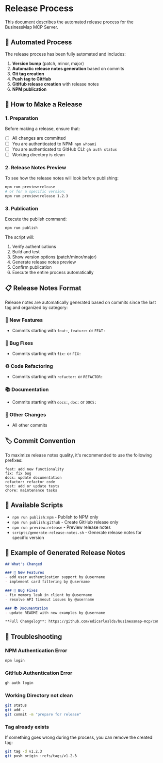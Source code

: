 # Release Process

This document describes the automated release process for the BusinessMap MCP Server.

## 🚀 Automated Process

The release process has been fully automated and includes:

1. **Version bump** (patch, minor, major)
2. **Automatic release notes generation** based on commits
3. **Git tag creation**
4. **Push tag to GitHub**
5. **GitHub release creation** with release notes
6. **NPM publication**

## 📝 How to Make a Release

### 1. Preparation

Before making a release, ensure that:

- [ ] All changes are committed
- [ ] You are authenticated to NPM: `npm whoami`
- [ ] You are authenticated to GitHub CLI: `gh auth status`
- [ ] Working directory is clean

### 2. Release Notes Preview

To see how the release notes will look before publishing:

```bash
npm run preview:release
# or for a specific version:
npm run preview:release 1.2.3
```

### 3. Publication

Execute the publish command:

```bash
npm run publish
```

The script will:

1. Verify authentications
2. Build and test
3. Show version options (patch/minor/major)
4. Generate release notes preview
5. Confirm publication
6. Execute the entire process automatically

## 📋 Release Notes Format

Release notes are automatically generated based on commits since the last tag and organized by category:

### 🚀 New Features
- Commits starting with `feat:`, `feature:` or `FEAT:`

### 🐛 Bug Fixes  
- Commits starting with `fix:` or `FIX:`

### ♻️ Code Refactoring
- Commits starting with `refactor:` or `REFACTOR:`

### 📚 Documentation
- Commits starting with `docs:`, `doc:` or `DOCS:`

### 🔧 Other Changes
- All other commits

## 🏷️ Commit Convention

To maximize release notes quality, it's recommended to use the following prefixes:

```
feat: add new functionality
fix: fix bug
docs: update documentation
refactor: refactor code
test: add or update tests
chore: maintenance tasks
```

## 🔧 Available Scripts

- `npm run publish:npm` - Publish to NPM only
- `npm run publish:github` - Create GitHub release only
- `npm run preview:release` - Preview release notes
- `scripts/generate-release-notes.sh` - Generate release notes for specific version

## 🎯 Example of Generated Release Notes

```markdown
## What's Changed

### 🚀 New Features
- add user authentication support by @username
- implement card filtering by @username

### 🐛 Bug Fixes
- fix memory leak in client by @username
- resolve API timeout issues by @username

### 📚 Documentation
- update README with new examples by @username

**Full Changelog**: https://github.com/edicarloslds/businessmap-mcp/compare/v1.0.0...v1.1.0
```

## 🚨 Troubleshooting

### NPM Authentication Error
```bash
npm login
```

### GitHub Authentication Error
```bash
gh auth login
```

### Working Directory not clean
```bash
git status
git add .
git commit -m "prepare for release"
```

### Tag already exists
If something goes wrong during the process, you can remove the created tag:
```bash
git tag -d v1.2.3
git push origin :refs/tags/v1.2.3
``` 